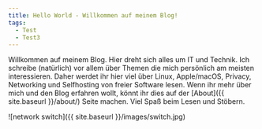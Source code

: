 ```yaml
---
title: Hello World - Willkommen auf meinem Blog!
tags:
  - Test
  - Test3
---
```


Willkommen auf meinem Blog. Hier dreht sich alles um IT und Technik. Ich schreibe (natürlich) vor allem über Themen die mich persönlich am meisten interessieren. Daher werdet ihr hier viel über Linux, Apple/macOS, Privacy, Networking und Selfhosting von freier Software lesen. Wenn ihr mehr über mich und den Blog erfahren wollt, könnt ihr dies auf der [About]({{ site.baseurl }}/about/) Seite machen. Viel Spaß beim Lesen und Stöbern.


![network switch]({{ site.baseurl }}/images/switch.jpg)
